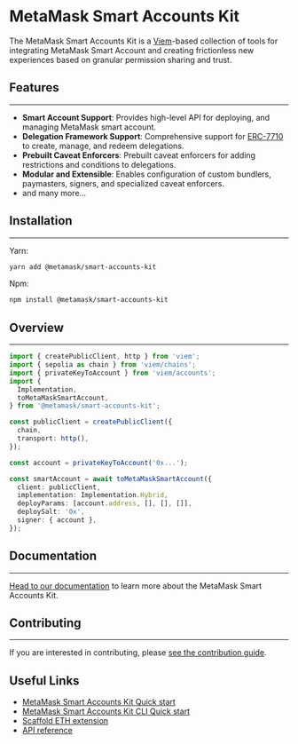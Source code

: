 # MetaMask Smart Accounts Kit

The MetaMask Smart Accounts Kit is a [Viem](https://viem.sh)-based collection of tools for integrating MetaMask Smart Account and creating frictionless new experiences based on granular permission sharing and trust.

## Features

---

- **Smart Account Support**: Provides high-level API for deploying, and managing MetaMask smart account.
- **Delegation Framework Support**: Comprehensive support for [ERC-7710](https://eips.ethereum.org/EIPS/eip-7710) to create, manage, and redeem delegations.
- **Prebuilt Caveat Enforcers**: Prebuilt caveat enforcers for adding restrictions and conditions to delegations.
- **Modular and Extensible**: Enables configuration of custom bundlers, paymasters, signers, and specialized caveat enforcers.
- and many more...

## Installation

---

Yarn:

```sh
yarn add @metamask/smart-accounts-kit
```

Npm:

```sh
npm install @metamask/smart-accounts-kit
```

## Overview

---

```ts
import { createPublicClient, http } from 'viem';
import { sepolia as chain } from 'viem/chains';
import { privateKeyToAccount } from 'viem/accounts';
import {
  Implementation,
  toMetaMaskSmartAccount,
} from '@metamask/smart-accounts-kit';

const publicClient = createPublicClient({
  chain,
  transport: http(),
});

const account = privateKeyToAccount('0x...');

const smartAccount = await toMetaMaskSmartAccount({
  client: publicClient,
  implementation: Implementation.Hybrid,
  deployParams: [account.address, [], [], []],
  deploySalt: '0x',
  signer: { account },
});
```

## Documentation

---

[Head to our documentation](https://docs.gator.metamask.io) to learn more about the MetaMask Smart Accounts Kit.

## Contributing

---

If you are interested in contributing, please [see the contribution guide](/CONTRIBUTING.md#Contributing).

## Useful Links

- [MetaMask Smart Accounts Kit Quick start](https://docs.metamask.io/smart-accounts-kit/get-started/quickstart/)
- [MetaMask Smart Accounts Kit CLI Quick start](https://docs.metamask.io/smart-accounts-kit/get-started/use-the-cli)
- [Scaffold ETH extension](https://github.com/metamask/gator-extension)
- [API reference](https://docs.metamask.io/smart-accounts-kit/reference/smart-account/)
